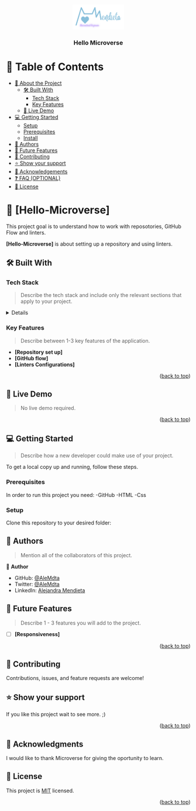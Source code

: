 <a name="readme-top"></a>

<div align="center">
  <img src="Personal_Logo_WhiteS.png" alt="logo" width="140"  height="auto" />
  <br/>

  <h3><b>Hello Microverse</b></h3>

</div>


# 📗 Table of Contents

- [📖 About the Project](#about-project)
  - [🛠 Built With](#built-with)
    - [Tech Stack](#tech-stack)
    - [Key Features](#key-features)
  - [🚀 Live Demo](#live-demo)
- [💻 Getting Started](#getting-started)
  - [Setup](#setup)
  - [Prerequisites](#prerequisites)
  - [Install](#install)
- [👥 Authors](#authors)
- [🔭 Future Features](#future-features)
- [🤝 Contributing](#contributing)
- [⭐️ Show your support](#support)
- [🙏 Acknowledgements](#acknowledgements)
- [❓ FAQ (OPTIONAL)](#faq)
- [📝 License](#license)



# 📖 [Hello-Microverse] <a name="about-project"></a>

This project goal is to understand how to work with reposotories, GitHub Flow and linters.

**[Hello-Microverse]** is about setting up a repository and using linters.

## 🛠 Built With <a name="built-with"></a>

### Tech Stack <a name="tech-stack"></a>

> Describe the tech stack and include only the relevant sections that apply to your project.

<details>
  <ul>
    <li><a href="https://developer.mozilla.org/en-US/docs/Web/HTML">HTML</a></li>
    <li><a href = "https://developer.mozilla.org/en-US/docs/Web/CSS">CSS3</a></li>
  </ul>
</details>


### Key Features <a name="key-features"></a>

> Describe between 1-3 key features of the application.

- **[Repository set up]**
- **[GitHub flow]**
- **[Linters Configurations]**

<p align="right">(<a href="#readme-top">back to top</a>)</p>


## 🚀 Live Demo <a name="live-demo"></a>

> No live demo required.

<p align="right">(<a href="#readme-top">back to top</a>)</p>


## 💻 Getting Started <a name="getting-started"></a>

> Describe how a new developer could make use of your project.

To get a local copy up and running, follow these steps.

### Prerequisites

In order to run this project you need:
-GitHub
-HTML
-Css

### Setup

Clone this repository to your desired folder:

<!--
Example commands:

```sh
  cd my-folder
  git clone git@github.com: https://github.com:AleMdta/hello-microverse.git
```
--->


## 👥 Authors <a name="authors"></a>

> Mention all of the collaborators of this project.

👤 **Author**

- GitHub: [@AleMdta](https://github.com/AleMdta)
- Twitter: [@AleMdta](https://twitter.com/AleMdta)
- LinkedIn: [Alejandra Mendieta](https://www.linkedin.com/in/alejandra-mendieta-75480626a)


## 🔭 Future Features <a name="future-features"></a>

> Describe 1 - 3 features you will add to the project.

- [ ] **[Responsiveness]**

<p align="right">(<a href="#readme-top">back to top</a>)</p>


## 🤝 Contributing <a name="contributing"></a>

Contributions, issues, and feature requests are welcome!


## ⭐️ Show your support <a name="support"></a>

>
If you like this project wait to see more. ;)

<p align="right">(<a href="ale.mendieta.ingbiomedica@gmail.com">back to top</a>)</p>


## 🙏 Acknowledgments <a name="acknowledgements"></a>

I would like to thank Microverse for giving the oportunity to learn.



## 📝 License <a name="license"></a>

This project is [MIT](./MIT.md) licensed.

<p align="right">(<a href="#readme-top">back to top</a>)</p>